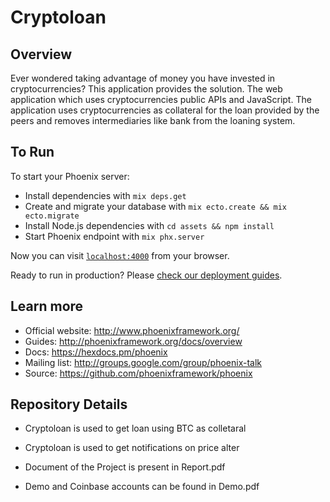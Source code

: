 # Cryptoloan
## Overview
Ever wondered taking advantage of money you have invested in cryptocurrencies? This application provides the solution. The web application which uses cryptocurrencies public APIs and JavaScript. The application uses cryptocurrencies as collateral for the loan provided by the peers and removes intermediaries like bank from the loaning system. 

## To Run
To start your Phoenix server:

  * Install dependencies with `mix deps.get`
  * Create and migrate your database with `mix ecto.create && mix ecto.migrate`
  * Install Node.js dependencies with `cd assets && npm install`
  * Start Phoenix endpoint with `mix phx.server`

Now you can visit [`localhost:4000`](http://localhost:4000) from your browser.

Ready to run in production? Please [check our deployment guides](http://www.phoenixframework.org/docs/deployment).

## Learn more

  * Official website: http://www.phoenixframework.org/
  * Guides: http://phoenixframework.org/docs/overview
  * Docs: https://hexdocs.pm/phoenix
  * Mailing list: http://groups.google.com/group/phoenix-talk
  * Source: https://github.com/phoenixframework/phoenix

## Repository Details

  * Cryptoloan is used to get loan using BTC as colletaral
  * Cryptoloan is used to get notifications on price alter

  * Document of the Project is present in Report.pdf
  * Demo and Coinbase accounts can be found in Demo.pdf
